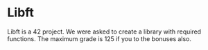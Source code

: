 # Libft
Libft is a 42 project. We were asked to create a library with required functions.
The maximum grade is 125 if you to the bonuses also.
